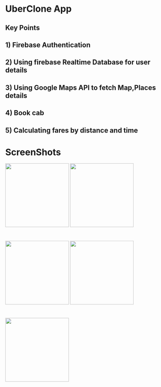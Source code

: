 # UberClone App

## Key Points
## 1) Firebase Authentication
## 2) Using firebase Realtime Database for user details
## 3) Using Google Maps API to fetch Map,Places details
## 4) Book cab
## 5) Calculating fares by distance and time

# ScreenShots
<img src="https://user-images.githubusercontent.com/38549266/158111315-4a69adf6-d307-44d6-9139-1b963cf67692.png" width="200"  >  <img src="https://user-images.githubusercontent.com/38549266/158111318-a6f69d81-be2d-49fd-9684-30d7a7f87ccb.png" width="200"  >
#
<img src="https://user-images.githubusercontent.com/38549266/158111328-272ca4ed-6237-4958-8718-7815254b7093.png"  width="200"  > <img src="https://user-images.githubusercontent.com/38549266/158111334-4b73fe01-0318-4dc6-9570-f49b76eaf259.png" width="200"  >
#
<img src="https://user-images.githubusercontent.com/38549266/158111349-d98d4814-1f6b-4ef3-82e3-9646bba0a000.png" width="200"  >






